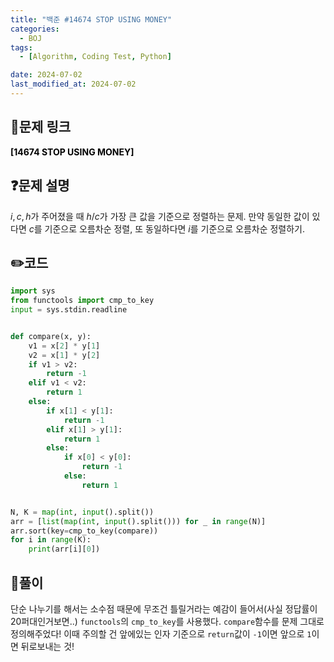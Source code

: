 ```yaml
---
title: "백준 #14674 STOP USING MONEY"
categories:
  - BOJ
tags:
  - [Algorithm, Coding Test, Python]

date: 2024-07-02
last_modified_at: 2024-07-02
---
```


## :link:문제 링크

<a href="https://www.acmicpc.net/problem/14674" style="text-decoration:none; color:black; font-weight:bold" target="_blank">[14674 STOP USING MONEY]</a>

## :question:문제 설명

$i, c, h$가 주어졌을 때 $h/c$가 가장 큰 값을 기준으로 정렬하는 문제. 만약 동일한 값이 있다면 $c$를 기준으로 오름차순 정렬, 또 동일하다면 $i$를 기준으로 오름차순 정렬하기.

## :pencil2:코드

```python
import sys
from functools import cmp_to_key
input = sys.stdin.readline


def compare(x, y):
    v1 = x[2] * y[1]
    v2 = x[1] * y[2]
    if v1 > v2:
        return -1
    elif v1 < v2:
        return 1
    else:
        if x[1] < y[1]:
            return -1
        elif x[1] > y[1]:
            return 1
        else:
            if x[0] < y[0]:
                return -1
            else:
                return 1


N, K = map(int, input().split())
arr = [list(map(int, input().split())) for _ in range(N)]
arr.sort(key=cmp_to_key(compare))
for i in range(K):
    print(arr[i][0])
```

## :memo:풀이

단순 나누기를 해서는 소수점 때문에 무조건 틀릴거라는 예감이 들어서(사실 정답률이 20퍼대인거보면..) `functools`의 `cmp_to_key`를 사용했다. `compare`함수를 문제 그대로 정의해주었다! 이때 주의할 건 앞에있는 인자 기준으로 `return`값이 `-1`이면 앞으로 `1`이면 뒤로보내는 것!
